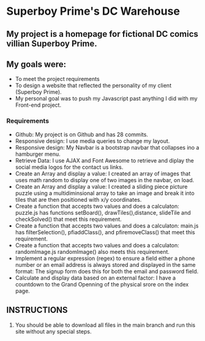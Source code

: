 # Superboy Prime's DC Warehouse
## My project is a homepage for fictional DC comics villian Superboy Prime.
## My goals were: 
- To meet the project requirements  
- To design a website that reflected the personality of my client (Superboy Prime). 
- My personal goal was to push my Javascript past anything I did with my Front-end project. 

### Requirements
- Github: My project is on Github and has 28 commits.
- Responsive design: I use media queries to change my layout.
- Responsive design: My Navbar is a bootstrap navbar that collapses ino a hamburger menu.
- Retrieve Data: I use AJAX and Font Awesome to retrieve and diplay the social media logos for the contact us links.
- Create an Array and display a value: I created an array of images that uses math random to display one of two images in the navbar, on load.
- Create an Array and display a value: I created a sliding piece picture puzzle using a multidiminsional array to take an image and break it into tiles that are then positioned with x/y coordinates.
- Create a function that accepts two values and does a calculaton: puzzle.js has functions setBoard(), drawTiles(),distance, slideTile and checkSolved() that meet this requirement.
- Create a function that accepts two values and does a calculaton: main.js has filterSelection(), pfiaddClass(), and pfiremoveClass() that meet this requirement.
- Create a function that accepts two values and does a calculaton: randomImage.js randomImage() also meets this requirement.
- Implement a regular expression (regex) to ensure a field either a phone number or an email address is always stored and displayed in the same format: The signup form does this for both the email and password field.
- Calculate and display data based on an external factor: I have a countdown to the Grand Openning of the physical srore on the index page.

## INSTRUCTIONS
1. You should be able to download all files in the main branch and run this site without any special steps.
